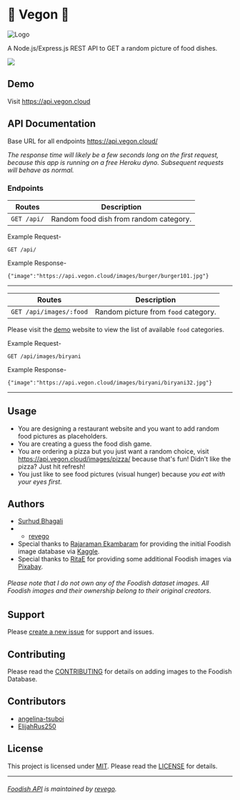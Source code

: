 # 🍲 Vegon 🍛
![Logo](https://github.com/VegoGreen/vegon-foodish/blob/main/public/logo.ico "Samosa")


A Node.js/Express.js REST API to GET a random picture of food dishes.

![](https://img.shields.io/badge/contributions-welcome-34cdfa)

## Demo
Visit https://api.vegon.cloud

## API Documentation
Base URL for all endpoints https://api.vegon.cloud/

_The response time will likely be a few seconds long on the first request, because this app is running on a free Heroku dyno. Subsequent requests will behave as normal._

### Endpoints
Routes | Description
------------ | -------------
`GET /api/` | Random food dish from random category.

Example Request-

`GET /api/`

Example Response-
```
{"image":"https://api.vegon.cloud/images/burger/burger101.jpg"}
```
----------------------------
Routes | Description
------------ | -------------
`GET /api/images/:food` | Random picture from `food` category.

Please visit the [demo](https://github.com/VegoGreen/vegon-foodish/#demo) website to view the list of available `food` categories.

Example Request-

`GET /api/images/biryani`

Example Response-
```
{"image":"https://api.vegon.cloud/images/biryani/biryani32.jpg"}
```
----------------------------
## Usage
* You are designing a restaurant website and you want to add random food pictures as placeholders.
* You are creating a guess the food dish game.
* You are ordering a pizza but you just want a random choice, visit https://api.vegon.cloud/images/pizza/ because that's fun! Didn't like the pizza? Just hit refresh!
* You just like to see food pictures (visual hunger) because _you eat with your eyes first._

## Authors
* [Surhud Bhagali](https://github.com/surhud004)
* * [revego](https://github.com/VegoGreen/vegon-foodish)
* Special thanks to [Rajaraman Ekambaram](https://github.com/Rtech2014) for providing the initial Foodish image database via [Kaggle](https://www.kaggle.com/datasets).
* Special thanks to [RitaE](https://pixabay.com/users/ritae-19628/) for providing some additional Foodish images via [Pixabay](https://pixabay.com/).
###### Please note that I do not own any of the Foodish dataset images. All Foodish images and their ownership belong to their original creators.

## Support
Please [create a new issue](https://github.com/revego/vegon-foodish/issues/new) for support and issues.

## Contributing
Please read the [CONTRIBUTING](https://github.com/revego/vegon-oodish/blob/main/CONTRIBUTING.md) for details on adding images to the Foodish Database.

## Contributors
* [angelina-tsuboi](https://github.com/angelina-tsuboi)
* [ElijahRus250](https://github.com/ElijahRus250)

## License
This project is licensed under [MIT](https://opensource.org/licenses/MIT). Please read the [LICENSE](https://github.com/VegoGreen/vegon-foodish/blob/main/LICENSE) for details.

----------------------------
###### [Foodish API](https://github.com/VegoGreen/vegon-foodish) is maintained by [revego](https://github.com/revego).

